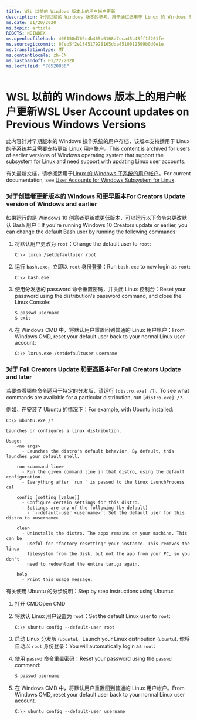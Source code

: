 ```yaml
---
title: WSL 以前的 Windows 版本上的用户帐户更新
description: 针对以前的 Windows 版本的参考，用于通过适用于 Linux 的 Windows 子系统更新 Linux 用户帐户。
ms.date: 01/20/2020
ms.topic: article
ROBOTS: NOINDEX
ms.openlocfilehash: 406158d769c4b465b6168d7cca45b48ff1f201fe
ms.sourcegitcommit: 07eb5f2e1f4517928165dda4510012599b0d0e1e
ms.translationtype: MT
ms.contentlocale: zh-CN
ms.lasthandoff: 01/22/2020
ms.locfileid: "76520836"
---
```

# <a name="wsl-user-account-updates-on-previous-windows-versions"></a><span data-ttu-id="51ddd-103">WSL 以前的 Windows 版本上的用户帐户更新</span><span class="sxs-lookup"><span data-stu-id="51ddd-103">WSL User Account updates on Previous Windows Versions</span></span>

<span data-ttu-id="51ddd-104">此内容针对早期版本的 Windows 操作系统的用户存档，该版本支持适用于 Linux 的子系统并且需要支持更新 Linux 用户帐户。</span><span class="sxs-lookup"><span data-stu-id="51ddd-104">This content is archived for users of earlier versions of Windows operating system that support the subsystem for Linux and need support with updating Linux user accounts.</span></span>

<span data-ttu-id="51ddd-105">有关最新文档，请参阅适用于[Linux 的 Windows 子系统的用户帐户](../user-support.md)。</span><span class="sxs-lookup"><span data-stu-id="51ddd-105">For current documentation, see [User Accounts for Windows Subsystem for Linux](../user-support.md).</span></span>

### <a name="for-creators-update-version-of-windows-and-earlier"></a><span data-ttu-id="51ddd-106">对于创建者更新版本的 Windows 和更早版本</span><span class="sxs-lookup"><span data-stu-id="51ddd-106">For Creators Update version of Windows and earlier</span></span>

<span data-ttu-id="51ddd-107">如果运行的是 Windows 10 创意者更新或更低版本，可以运行以下命令来更改默认 Bash 用户：</span><span class="sxs-lookup"><span data-stu-id="51ddd-107">If you're running Windows 10 Creators update or earlier, you can change the default Bash user by running the following commands:</span></span>

1. <span data-ttu-id="51ddd-108">将默认用户更改为 `root`：</span><span class="sxs-lookup"><span data-stu-id="51ddd-108">Change the default user to `root`:</span></span>

    ```console
    C:\> lxrun /setdefaultuser root
    ```

1. <span data-ttu-id="51ddd-109">运行 `bash.exe`，立即以 `root` 身份登录：</span><span class="sxs-lookup"><span data-stu-id="51ddd-109">Run `bash.exe` to now login as `root`:</span></span>

    ```console
    C:\> bash.exe
    ```

1. <span data-ttu-id="51ddd-110">使用分发版的 password 命令重置密码，并关闭 Linux 控制台：</span><span class="sxs-lookup"><span data-stu-id="51ddd-110">Reset your password using the distribution's password command, and close the Linux Console:</span></span>

    ```BASH
    $ passwd username
    $ exit
    ```

1. <span data-ttu-id="51ddd-111">在 Windows CMD 中，将默认用户重置回到普通的 Linux 用户帐户：</span><span class="sxs-lookup"><span data-stu-id="51ddd-111">From Windows CMD, reset your default user back to your normal Linux user account:</span></span>

    ```console
    C:\> lxrun.exe /setdefaultuser username
    ```

### <a name="for-fall-creators-update-and-later"></a><span data-ttu-id="51ddd-112">对于 Fall Creators Update 和更高版本</span><span class="sxs-lookup"><span data-stu-id="51ddd-112">For Fall Creators Update and later</span></span>

<span data-ttu-id="51ddd-113">若要查看哪些命令适用于特定的分发版，请运行 `[distro.exe] /?`。</span><span class="sxs-lookup"><span data-stu-id="51ddd-113">To see what commands are available for a particular distribution, run `[distro.exe] /?`.</span></span>
    
<span data-ttu-id="51ddd-114">例如，在安装了 Ubuntu 的情况下：</span><span class="sxs-lookup"><span data-stu-id="51ddd-114">For example, with Ubuntu installed:</span></span>

```console
C:\> ubuntu.exe /?

Launches or configures a linux distribution.

Usage:
    <no args>
      - Launches the distro's default behavior. By default, this launches your default shell.

    run <command line>
      - Run the given command line in that distro, using the default configuration.
      - Everything after `run ` is passed to the linux LaunchProcess cal

    config [setting [value]]
      - Configure certain settings for this distro.
      - Settings are any of the following (by default)
        - `--default-user <username>`: Set the default user for this distro to <username>

    clean
      - Uninstalls the distro. The appx remains on your machine. This can be
        useful for "factory resetting" your instance. This removes the linux
        filesystem from the disk, but not the app from your PC, so you don't
        need to redownload the entire tar.gz again.

    help
      - Print this usage message.
```

<span data-ttu-id="51ddd-115">有关使用 Ubuntu 的分步说明：</span><span class="sxs-lookup"><span data-stu-id="51ddd-115">Step by step instructions using Ubuntu:</span></span>

1. <span data-ttu-id="51ddd-116">打开 CMD</span><span class="sxs-lookup"><span data-stu-id="51ddd-116">Open CMD</span></span>
1. <span data-ttu-id="51ddd-117">将默认 Linux 用户设置为 `root`：</span><span class="sxs-lookup"><span data-stu-id="51ddd-117">Set the default Linux user to `root`:</span></span>

    ```console
    C:\> ubuntu config --default-user root
    ```    

1. <span data-ttu-id="51ddd-118">启动 Linux 分发版 (`ubuntu`)。</span><span class="sxs-lookup"><span data-stu-id="51ddd-118">Launch your Linux distribution (`ubuntu`).</span></span>  <span data-ttu-id="51ddd-119">你将自动以 `root` 身份登录：</span><span class="sxs-lookup"><span data-stu-id="51ddd-119">You will automatically login as `root`:</span></span>

1. <span data-ttu-id="51ddd-120">使用 `passwd` 命令重置密码：</span><span class="sxs-lookup"><span data-stu-id="51ddd-120">Reset your password using the `passwd` command:</span></span>

    ```BASH
    $ passwd username
    ```

1. <span data-ttu-id="51ddd-121">在 Windows CMD 中，将默认用户重置回到普通的 Linux 用户帐户。</span><span class="sxs-lookup"><span data-stu-id="51ddd-121">From Windows CMD, reset your default user back to your normal Linux user account.</span></span>

    ```console
    C:\> ubuntu config --default-user username
    ```

